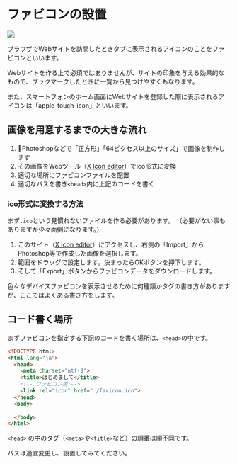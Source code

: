 # ファビコンの設置

![](https://paper-attachments.dropbox.com/s_E95A82864681E0D7C20B4FC242266B09173D0770D5BE528B09B2DB3E46A632C1_1569989336361_+2019-10-02+13.07.36.png)

ブラウザでWebサイトを訪問したときタブに表示されるアイコンのことをファビコンといいます。

Webサイトを作る上で必須ではありませんが、サイトの印象を与える効果的なもので、ブックマークしたときに一覧から見つけやすくもなります。

また、スマートフォンのホーム画面にWebサイトを登録した際に表示されるアイコンは「apple-touch-icon」といいます。

## 画像を用意するまでの大きな流れ

1. Photoshopなどで「正方形」「64ピクセス以上のサイズ」で画像を制作します
2. その画像をWebツール（[X Icon editor](http://www.xiconeditor.com/)）でico形式に変換
3. 適切な場所にファビコンファイルを配置
4. 適切なパスを書き```<head>```内に上記のコードを書く


### ico形式に変換する方法

まず```.ico```という見慣れないファイルを作る必要があります。
（必要がない事もありますが少々面倒になります。）

1. このサイト（[X Icon editor](http://www.xiconeditor.com/)）にアクセスし、右側の「Import」からPhotoshop等で作成した画像を選択します。
2. 範囲をドラッグで設定します。決まったらOKボタンを押下します。
3. そして「Export」ボタンからファビコンデータをダウンロードします。


色々なデバイスファビコンを表示させるために何種類かタグの書き方がありますが、ここではよくある書き方をします。

## コード書く場所

まずファビコンを指定する下記のコードを書く場所は、```<head>```の中です。

```html
<!DOCTYPE html>
<html lang="ja">
  <head>
    <meta charset="utf-8">
    <title>はじめまして</title>
    <!-- ファビコン用 -->
    <link rel="icon" href="./favicon.ico">
  </head>
  <body>
    
  </body>
</html>
```

```<head>``` の中のタグ（```<meta>```や```<title>```など）の順番は順不同です。

パスは適宜変更し、設置してみてください。